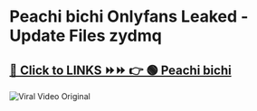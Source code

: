 
 # Peachi bichi Onlyfans Leaked - Update Files zydmq

## <h2><a href="https://clipsfans.com/Peachi_bichi&ref=git">🔗 Click to LINKS ⏩⏩ 👉 🟢 Peachi bichi </a></h2>

<a href="https://clipsfans.com/Peachi_bichi&ref=git" rel="nofollow" data-target="animated-image.originalLink"><img src="https://i.ibb.co.com/xMMVF88/686577567.gif" alt="Viral Video Original" style="max-width: 100%; display: inline-block;" data-target="animated-image.originalImage"></a>

